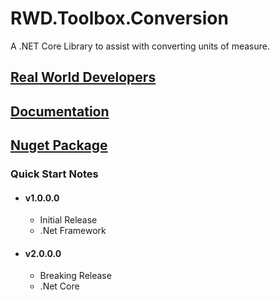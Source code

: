 RWD.Toolbox.Conversion
================
A .NET Core Library to assist with converting units of measure.

[Real World Developers](https://www.realworlddevelopers.com)
-----------------------

[Documentation](https://realworlddevelopers.github.io/RWD.Toolbox.Conversion/)
-----------------------

[Nuget Package](https://www.nuget.org/packages/RWD.Toolbox.Conversion/)
---------------

### Quick Start Notes
* #### v1.0.0.0  
	* Initial Release
	* .Net Framework
* #### v2.0.0.0  
	* Breaking Release
	* .Net Core